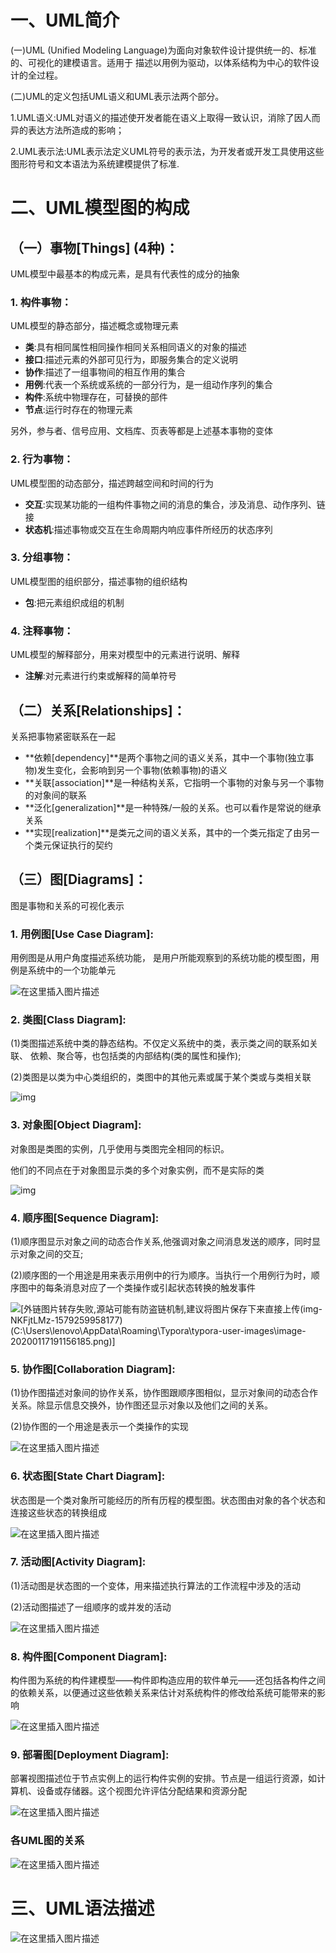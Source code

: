 # 一、UML简介

(一)UML (Unified Modeling Language)为面向对象软件设计提供统一的、标准的、可视化的建模语言。适用于
描述以用例为驱动，以体系结构为中心的软件设计的全过程。

(二)UML的定义包括UML语义和UML表示法两个部分。

1.UML语义:UML对语义的描述使开发者能在语义上取得一致认识，消除了因人而异的表达方法所造成的影响；

2.UML表示法:UML表示法定义UML符号的表示法，为开发者或开发工具使用这些图形符号和文本语法为系统建模提供了标准.

# 二、UML模型图的构成

##  （一）事物[Things] (4种)：

UML模型中最基本的构成元素，是具有代表性的成分的抽象

###  1. 构件事物：

UML模型的静态部分，描述概念或物理元素

- **类**:具有相同属性相同操作相同关系相同语义的对象的描述
- **接口**:描述元素的外部可见行为，即服务集合的定义说明
- **协作**:描述了一组事物间的相互作用的集合
- **用例**:代表一个系统或系统的一部分行为，是一组动作序列的集合
- **构件**:系统中物理存在，可替换的部件
- **节点**:运行时存在的物理元素

另外，参与者、信号应用、文档库、页表等都是上述基本事物的变体

### 2. 行为事物：

UML模型图的动态部分，描述跨越空间和时间的行为

- **交互**:实现某功能的一组构件事物之间的消息的集合，涉及消息、动作序列、链接
- **状态机**:描述事物或交互在生命周期内响应事件所经历的状态序列

### 3. 分组事物：

UML模型图的组织部分，描述事物的组织结构

- **包**:把元素组织成组的机制 

### 4. 注释事物：

UML模型的解释部分，用来对模型中的元素进行说明、解释

- **注解**:对元素进行约束或解释的简单符号

## （二）关系[Relationships]：

关系把事物紧密联系在一起

- **依赖[dependency]**是两个事物之间的语义关系，其中一个事物(独立事物)发生变化，会影响到另一个事物(依赖事物)的语义
- **关联[association]**是一种结构关系，它指明一个事物的对象与另一个事物的对象间的联系
- **泛化[generalization]**是一种特殊/一般的关系。也可以看作是常说的继承关系
- **实现[realization]**是类元之间的语义关系，其中的一个类元指定了由另一个类元保证执行的契约

## （三）图[Diagrams]：

图是事物和关系的可视化表示

### 1. 用例图[Use Case Diagram]:

用例图是从用户角度描述系统功能， 是用户所能观察到的系统功能的模型图，用例是系统中的一个功能单元 

![在这里插入图片描述](G:\notes\se\uml\imgs\1)

### 2. 类图[Class Diagram]:

(1)类图描述系统中类的静态结构。不仅定义系统中的类，表示类之间的联系如关联、
   依赖、聚合等，也包括类的内部结构(类的属性和操作);

(2)类图是以类为中心类组织的，类图中的其他元素或属于某个类或与类相关联

![img](G:\notes\se\uml\imgs\2)

### 3. 对象图[Object Diagram]:

对象图是类图的实例，几乎使用与类图完全相同的标识。

他们的不同点在于对象图显示类的多个对象实例，而不是实际的类

![img](G:\notes\se\uml\imgs\3)

### 4. 顺序图[Sequence Diagram]:

(1)顺序图显示对象之间的动态合作关系,他强调对象之间消息发送的顺序，同时显示对象之间的交互;

(2)顺序图的一个用途是用来表示用例中的行为顺序。当执行一个用例行为时，顺序图中的每条消息对应了一个类操作或引起状态转换的触发事件

![[外链图片转存失败,源站可能有防盗链机制,建议将图片保存下来直接上传(img-NKFjtLMz-1579259958177)(C:\Users\lenovo\AppData\Roaming\Typora\typora-user-images\image-20200117191156185.png)]](G:\notes\se\uml\imgs\4)

### 5. 协作图[Collaboration Diagram]:

(1)协作图描述对象间的协作关系，协作图跟顺序图相似，显示对象间的动态合作关系。除显示信息交换外，协作图还显示对象以及他们之间的关系。

(2)协作图的一个用途是表示一个类操作的实现

![在这里插入图片描述](G:\notes\se\uml\imgs\5)

### 6. 状态图[State Chart Diagram]:

状态图是一个类对象所可能经历的所有历程的模型图。状态图由对象的各个状态和连接这些状态的转换组成

![在这里插入图片描述](G:\notes\se\uml\imgs\6)

### 7. 活动图[Activity Diagram]:

(1)活动图是状态图的一个变体，用来描述执行算法的工作流程中涉及的活动    

(2)活动图描述了一组顺序的或并发的活动

![在这里插入图片描述](G:\notes\se\uml\imgs\7)

### 8. 构件图[Component Diagram]:

构件图为系统的构件建模型——构件即构造应用的软件单元——还包括各构件之间的依赖关系，以便通过这些依赖关系来估计对系统构件的修改给系统可能带来的影响

![在这里插入图片描述](G:\notes\se\uml\imgs\8)

### 9. 部署图[Deployment Diagram]:

部署视图描述位于节点实例上的运行构件实例的安排。节点是一组运行资源，如计算机、设备或存储器。这个视图允许评估分配结果和资源分配

![在这里插入图片描述](G:\notes\se\uml\imgs\9)

### 各UML图的关系

![在这里插入图片描述](G:\notes\se\uml\imgs\10)

# 三、UML语法描述

![在这里插入图片描述](G:\notes\se\uml\imgs\11)